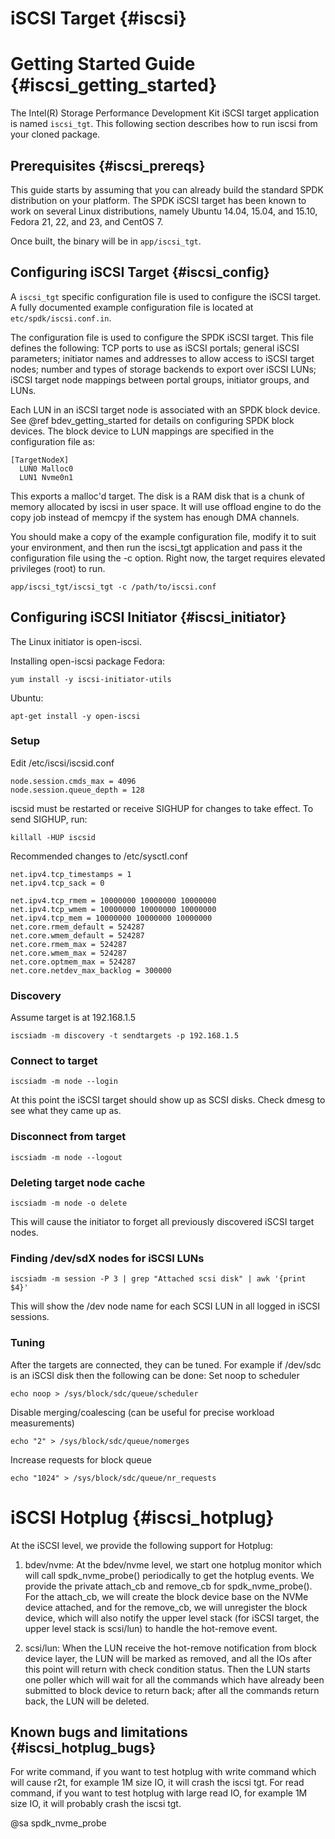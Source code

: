 # iSCSI Target {#iscsi}

# Getting Started Guide {#iscsi_getting_started}

The Intel(R) Storage Performance Development Kit iSCSI target application is named `iscsi_tgt`.
This following section describes how to run iscsi from your cloned package.

## Prerequisites {#iscsi_prereqs}

This guide starts by assuming that you can already build the standard SPDK distribution on your
platform. The SPDK iSCSI target has been known to work on several Linux distributions, namely
Ubuntu 14.04, 15.04, and 15.10, Fedora 21, 22, and 23, and CentOS 7.

Once built, the binary will be in `app/iscsi_tgt`.

## Configuring iSCSI Target {#iscsi_config}

A `iscsi_tgt` specific configuration file is used to configure the iSCSI target. A fully documented
example configuration file is located at `etc/spdk/iscsi.conf.in`.

The configuration file is used to configure the SPDK iSCSI target. This file defines the following:
TCP ports to use as iSCSI portals; general iSCSI parameters; initiator names and addresses to allow
access to iSCSI target nodes; number and types of storage backends to export over iSCSI LUNs; iSCSI
target node mappings between portal groups, initiator groups, and LUNs.

Each LUN in an iSCSI target node is associated with an SPDK block device.  See @ref bdev_getting_started
for details on configuring SPDK block devices.  The block device to LUN mappings are specified in the
configuration file as:

~~~~
[TargetNodeX]
  LUN0 Malloc0
  LUN1 Nvme0n1
~~~~

This exports a malloc'd target. The disk is a RAM disk that is a chunk of memory allocated by iscsi in
user space. It will use offload engine to do the copy job instead of memcpy if the system has enough DMA
channels.

You should make a copy of the example configuration file, modify it to suit your environment, and
then run the iscsi_tgt application and pass it the configuration file using the -c option. Right now,
the target requires elevated privileges (root) to run.

~~~
app/iscsi_tgt/iscsi_tgt -c /path/to/iscsi.conf
~~~

## Configuring iSCSI Initiator {#iscsi_initiator}

The Linux initiator is open-iscsi.

Installing open-iscsi package
Fedora:
~~~
yum install -y iscsi-initiator-utils
~~~

Ubuntu:
~~~
apt-get install -y open-iscsi
~~~

### Setup

Edit /etc/iscsi/iscsid.conf
~~~
node.session.cmds_max = 4096
node.session.queue_depth = 128
~~~

iscsid must be restarted or receive SIGHUP for changes to take effect. To send SIGHUP, run:
~~~
killall -HUP iscsid
~~~

Recommended changes to /etc/sysctl.conf
~~~
net.ipv4.tcp_timestamps = 1
net.ipv4.tcp_sack = 0

net.ipv4.tcp_rmem = 10000000 10000000 10000000
net.ipv4.tcp_wmem = 10000000 10000000 10000000
net.ipv4.tcp_mem = 10000000 10000000 10000000
net.core.rmem_default = 524287
net.core.wmem_default = 524287
net.core.rmem_max = 524287
net.core.wmem_max = 524287
net.core.optmem_max = 524287
net.core.netdev_max_backlog = 300000
~~~

### Discovery

Assume target is at 192.168.1.5
~~~
iscsiadm -m discovery -t sendtargets -p 192.168.1.5
~~~

### Connect to target

~~~
iscsiadm -m node --login
~~~

At this point the iSCSI target should show up as SCSI disks. Check dmesg to see what
they came up as.

### Disconnect from target

~~~
iscsiadm -m node --logout
~~~

### Deleting target node cache

~~~
iscsiadm -m node -o delete
~~~

This will cause the initiator to forget all previously discovered iSCSI target nodes.

### Finding /dev/sdX nodes for iSCSI LUNs

~~~
iscsiadm -m session -P 3 | grep "Attached scsi disk" | awk '{print $4}'
~~~

This will show the /dev node name for each SCSI LUN in all logged in iSCSI sessions.

### Tuning

After the targets are connected, they can be tuned. For example if /dev/sdc is
an iSCSI disk then the following can be done:
Set noop to scheduler

~~~
echo noop > /sys/block/sdc/queue/scheduler
~~~

Disable merging/coalescing (can be useful for precise workload measurements)

~~~
echo "2" > /sys/block/sdc/queue/nomerges
~~~

Increase requests for block queue

~~~
echo "1024" > /sys/block/sdc/queue/nr_requests
~~~


# iSCSI Hotplug {#iscsi_hotplug}

At the iSCSI level, we provide the following support for Hotplug:

1. bdev/nvme:
At the bdev/nvme level, we start one hotplug monitor which will call
spdk_nvme_probe() periodically to get the hotplug events. We provide the
private attach_cb and remove_cb for spdk_nvme_probe(). For the attach_cb,
we will create the block device base on the NVMe device attached, and for the
remove_cb, we will unregister the block device, which will also notify the
upper level stack (for iSCSI target, the upper level stack is scsi/lun) to
handle the hot-remove event.

2. scsi/lun:
When the LUN receive the hot-remove notification from block device layer,
the LUN will be marked as removed, and all the IOs after this point will
return with check condition status. Then the LUN starts one poller which will
wait for all the commands which have already been submitted to block device to
return back; after all the commands return back, the LUN will be deleted.

## Known bugs and limitations {#iscsi_hotplug_bugs}

For write command, if you want to test hotplug with write command which will
cause r2t, for example 1M size IO, it will crash the iscsi tgt.
For read command, if you want to test hotplug with large read IO, for example 1M
size IO, it will probably crash the iscsi tgt.

@sa spdk_nvme_probe
